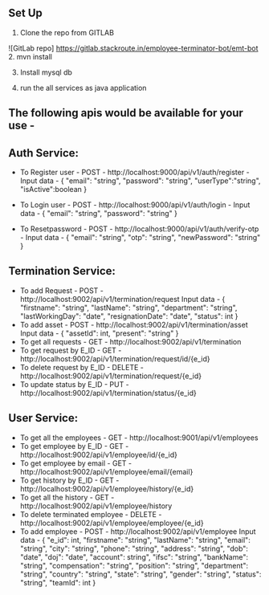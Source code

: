 ## Set Up 

1. Clone the repo from GITLAB

 ![GitLab repo] https://gitlab.stackroute.in/employee-terminator-bot/emt-bot
2. mvn install

3. Install mysql db

4. run the all services as java application


## The following apis would be available for your use -
Auth Service:
-------------
* To Register user - POST - http://localhost:9000/api/v1/auth/register - 
	Input data - 
	{
    "email": "string",
	"password": "string",
    "userType":"string",
    "isActive":boolean
	}
* To Login user - POST - http://localhost:9000/api/v1/auth/login -
	Input data - 
	{
	"email": "string",
	"password": "string"
	}

* To Resetpassword - POST - http://localhost:9000/api/v1/auth/verify-otp -
	Input data - 
	{
	"email": "string",
	"otp": "string",
    "newPassword": "string"
	}

Termination Service:
-------------
* To add Request - POST - http://localhost:9002/api/v1/termination/request
    Input data - 
	{
	"firstname": "string",
	"lastName": "string",
    "department": "string",
    "lastWorkingDay": "date",
    "resignationDate": "date",
    "status": int
	}
* To add asset - POST - http://localhost:9002/api/v1/termination/asset
    Input data - 
	{
	"assetId": int,
	"present": "string"
	}
* To get all requests - GET - http://localhost:9002/api/v1/termination
* To get request by E_ID - GET - http://localhost:9002/api/v1/termination/request/id/{e_id}
* To delete request by E_ID - DELETE - http://localhost:9002/api/v1/termination/request/{e_id}
* To update status by E_ID - PUT - http://localhost:9002/api/v1/termination/status/{e_id}

User Service:
--------------
* To get all the employees - GET -  http://localhost:9001/api/v1/employees
* To get employee by E_ID - GET -  http://localhost:9002/api/v1/employee/id/{e_id}
* To get employee by email - GET -  http://localhost:9002/api/v1/employee/email/{email}
* To get history by E_ID - GET - http://localhost:9002/api/v1/employee/history/{e_id}
* To get all the history - GET - http://localhost:9002/api/v1/employee/history
* To delete terminated employee - DELETE - http://localhost:9002/api/v1/employee/employee/{e_id}
* To add employee - POST - http://localhost:9002/api/v1/employee
    Input data - 
	{
	"e_id": int,
	"firstname": "string",
	"lastName": "string",
    "email": "string",
    "city": "string",
    "phone": "string",
    "address": "string",
	"dob": "date",
	"doj": "date",
	"account": string",
	"ifsc": "string",
    "bankName": "string",
	"compensation": "string",
	"position": "string",
	"department": "string",
	"country": "string",
	"state": "string",
	"gender": "string",
	"status": "string",
	"teamId": int
	}